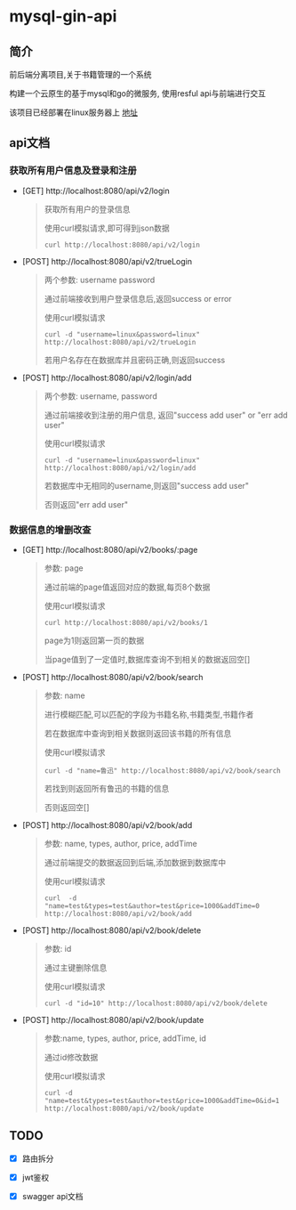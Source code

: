 # mysql-gin-api

## 简介

前后端分离项目,关于书籍管理的一个系统

构建一个云原生的基于mysql和go的微服务, 使用resful api与前端进行交互

该项目已经部署在linux服务器上 [地址](http://localhost/test)

## api文档

### 获取所有用户信息及登录和注册

* [GET]  http://localhost:8080/api/v2/login

  > 获取所有用户的登录信息
  >
  > 使用curl模拟请求,即可得到json数据
  >
  > `curl http://localhost:8080/api/v2/login`

* [POST] http://localhost:8080/api/v2/trueLogin

  > 两个参数: username password
  >
  > 通过前端接收到用户登录信息后,返回success or error
  >
  > 使用curl模拟请求
  >
  > `curl -d "username=linux&password=linux" http://localhost:8080/api/v2/trueLogin`
  >
  > 若用户名存在在数据库并且密码正确,则返回success

* [POST] http://localhost:8080/api/v2/login/add

  > 两个参数: username, password
  >
  > 通过前端接收到注册的用户信息, 返回"success add user" or "err add user"
  >
  > 使用curl模拟请求
  >
  > `curl -d "username=linux&password=linux" http://localhost:8080/api/v2/login/add`
  >
  > 若数据库中无相同的username,则返回"success add user"
  >
  > 否则返回"err add user"

### 数据信息的增删改查

* [GET] http://localhost:8080/api/v2/books/:page

  > 参数: page
  >
  > 通过前端的page值返回对应的数据,每页8个数据
  >
  > 使用curl模拟请求
  >
  > `curl http://localhost:8080/api/v2/books/1`
  >
  > page为1则返回第一页的数据
  >
  > 当page值到了一定值时,数据库查询不到相关的数据返回空[]

* [POST] http://localhost:8080/api/v2/book/search

  > 参数: name
  >
  > 进行模糊匹配,可以匹配的字段为书籍名称,书籍类型,书籍作者
  >
  > 若在数据库中查询到相关数据则返回该书籍的所有信息
  >
  > 使用curl模拟请求
  >
  > `curl -d "name=鲁迅" http://localhost:8080/api/v2/book/search`
  >
  > 若找到则返回所有鲁迅的书籍的信息
  >
  > 否则返回空[]

* [POST] http://localhost:8080/api/v2/book/add

  > 参数: name, types, author, price, addTime
  >
  > 通过前端提交的数据返回到后端,添加数据到数据库中
  >
  > 使用curl模拟请求
  >
  > `curl  -d "name=test&types=test&author=test&price=1000&addTime=0 http://localhost:8080/api/v2/book/add`

* [POST] http://localhost:8080/api/v2/book/delete

  > 参数: id
  >
  > 通过主键删除信息
  >
  > 使用curl模拟请求
  >
  > `curl -d "id=10" http://localhost:8080/api/v2/book/delete`

* [POST] http://localhost:8080/api/v2/book/update

  > 参数:name, types, author, price, addTime, id
  >
  > 通过id修改数据
  >
  > 使用curl模拟请求
  >
  > `curl -d "name=test&types=test&author=test&price=1000&addTime=0&id=1 http://localhost:8080/api/v2/book/update  ` 

## TODO

- [x] 路由拆分

- [x] jwt鉴权

- [x] swagger api文档
